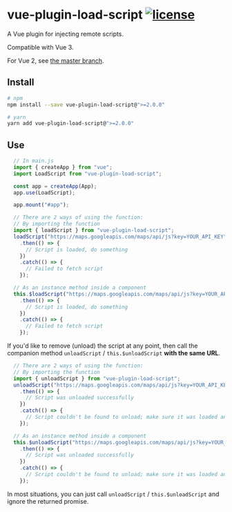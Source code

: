 # vue-plugin-load-script [![license](https://img.shields.io/github/license/tserkov/vue-plugin-load-script.svg)]()
A Vue plugin for injecting remote scripts.

Compatible with Vue 3.

For Vue 2, see [the master branch](/tserkov/vue-plugin-load-script/tree/master).

## Install

``` bash
# npm
npm install --save vue-plugin-load-script@">=2.0.0"
```

``` bash
# yarn
yarn add vue-plugin-load-script@">=2.0.0"
```

## Use

```javascript
  // In main.js
  import { createApp } from "vue";
  import LoadScript from "vue-plugin-load-script";

  const app = createApp(App);
  app.use(LoadScript);

  app.mount("#app");
```

```javascript
  // There are 2 ways of using the function:
  // By importing the function
  import { loadScript } from "vue-plugin-load-script";
  loadScript("https://maps.googleapis.com/maps/api/js?key=YOUR_API_KEY")
    .then(() => {
      // Script is loaded, do something
    })
    .catch(() => {
      // Failed to fetch script
    });

  // As an instance method inside a component
  this.$loadScript("https://maps.googleapis.com/maps/api/js?key=YOUR_API_KEY")
    .then(() => {
      // Script is loaded, do something
    })
    .catch(() => {
      // Failed to fetch script
    });
```

If you'd like to remove (unload) the script at any point, then call the companion method `unloadScript` / `this.$unloadScript` __with the same URL__.

```javascript
  // There are 2 ways of using the function:
  // By importing the function
  import { unloadScript } from "vue-plugin-load-script";
  unloadScript("https://maps.googleapis.com/maps/api/js?key=YOUR_API_KEY")
    .then(() => {
      // Script was unloaded successfully
    })
    .catch(() => {
      // Script couldn't be found to unload; make sure it was loaded and that you passed the same URL
    });

  // As an instance method inside a component
  this.$unloadScript("https://maps.googleapis.com/maps/api/js?key=YOUR_API_KEY")
    .then(() => {
      // Script was unloaded successfully
    })
    .catch(() => {
      // Script couldn't be found to unload; make sure it was loaded and that you passed the same URL
    });
```
In most situations, you can just call `unloadScript` / `this.$unloadScript` and ignore the returned promise.

